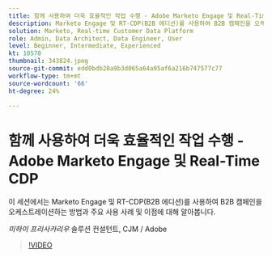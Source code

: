 ```yaml
---
title: 함께 사용하여 더욱 효율적인 작업 수행 - Adobe Marketo Engage 및 Real-Time CDP
description: Marketo Engage 및 RT-CDP(B2B 에디션)를 사용하여 B2B 캠페인을 오케스트레이션하는 방법에 대해 알아봅니다
solution: Marketo, Real-time Customer Data Platform
role: Admin, Data Architect, Data Engineer, User
level: Beginner, Intermediate, Experienced
kt: 10570
thumbnail: 343824.jpeg
source-git-commit: edd0bdb28a9b3d065a64a95af6a216b747577c77
workflow-type: tm+mt
source-wordcount: '66'
ht-degree: 24%

---
```


# 함께 사용하여 더욱 효율적인 작업 수행 - Adobe Marketo Engage 및 Real-Time CDP

이 세션에서는 Marketo Engage 및 RT-CDP(B2B 에디션)를 사용하여 B2B 캠페인을 오케스트레이션하는 방법과 주요 사용 사례 및 이점에 대해 알아봅니다.

*미하이 프리사카리우* 솔루션 컨설턴트, CJM / Adobe

>[!VIDEO](https://video.tv.adobe.com/v/343824/?quality=12&learn=on)
